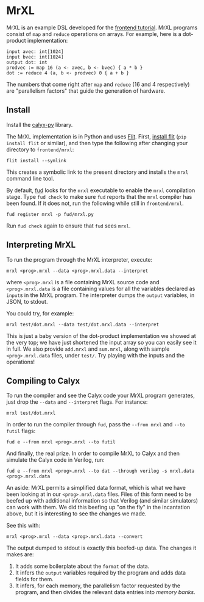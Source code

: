 # MrXL

MrXL is an example DSL developed for the [frontend tutorial][fronttut].
MrXL programs consist of `map` and `reduce` operations on arrays.
For example, here is a dot-product implementation:

    input avec: int[1024]
    input bvec: int[1024]
    output dot: int
    prodvec := map 16 (a <- avec, b <- bvec) { a * b }
    dot := reduce 4 (a, b <- prodvec) 0 { a + b }

The numbers that come right after `map` and `reduce` (16 and 4 respectively) are "parallelism factors" that guide the generation of hardware.


Install
-------

Install the [calyx-py](../calyx-py.md) library.

The MrXL implementation is in Python and uses [Flit][].
First, [install flit][flit] (`pip install flit` or similar), and then type the
following after changing your directory to `frontend/mrxl`:

    flit install --symlink

This creates a symbolic link to the present directory and installs the `mrxl` command line tool.

By default, [fud](../fud) looks for the `mrxl` executable to enable
the `mrxl` compilation stage.
Type `fud check` to make sure `fud` reports that the `mrxl` compiler has been
found. If it does not, run the following while still in `frontend/mrxl`.

    fud register mrxl -p fud/mrxl.py

Run `fud check` again to ensure that `fud` sees `mrxl`.


Interpreting MrXL
-----------------

To run the program through the MrXL interpreter, execute:

    mrxl <prog>.mrxl --data <prog>.mrxl.data --interpret

where `<prog>.mrxl` is a file containing MrXL source code and `<prog>.mrxl.data` is a file containing values for all the variables declared as `input`s in the MrXL program. The interpreter dumps the `output` variables, in JSON, to stdout.

You could try, for example:

    mrxl test/dot.mrxl --data test/dot.mrxl.data --interpret

This is just a baby version of the dot-product implementation we showed at the very top; we have just shortened the input array so you can easily see it in full.
We also provide `add.mrxl` and `sum.mrxl`, along with sample `<prog>.mrxl.data` files, under `test/`. Try playing with the inputs and the operations!


Compiling to Calyx
------------------

To run the compiler and see the Calyx code your MrXL program generates, just drop the `--data` and `--interpret` flags. For instance:

    mrxl test/dot.mrxl

In order to run the compiler through `fud`, pass the `--from mrxl` and `--to futil` flags:

    fud e --from mrxl <prog>.mrxl --to futil

And finally, the real prize.
In order to compile MrXL to Calyx and then simulate the Calyx code in Verilog, run:

    fud e --from mrxl <prog>.mrxl --to dat --through verilog -s mrxl.data <prog>.mrxl.data

An aside: MrXL permits a simplified data format, which is what we have been looking at in our `<prog>.mrxl.data` files.
Files of this form need to be beefed up with additional information so that Verilog (and similar simulators) can work with them.
We did this beefing up "on the fly" in the incantation above, but it is interesting to see the changes we made.

See this with:

    mrxl <prog>.mrxl --data <prog>.mrxl.data --convert

The output dumped to stdout is exactly this beefed-up data.
The changes it makes are:
1. It adds some boilerplate about the `format` of the data.
2. It infers the `output` variables required by the program and adds data fields for them.
3. It infers, for each memory, the parallelism factor requested by the program, and then divides the relevant data entries into _memory banks_.


[flit]: https://flit.readthedocs.io/en/latest/index.html
[fronttut]: ../tutorial/frontend-tut.md

